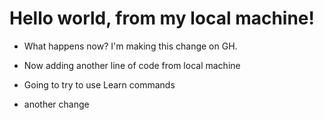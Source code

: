 # Hello world, from my local machine!

- What happens now?  I'm making this change on GH.
- Now adding another line of code from local machine

- Going to try to use Learn commands

- another change  
